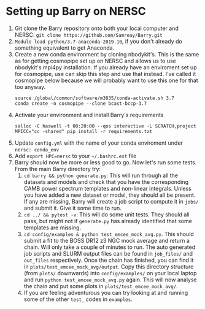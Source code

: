 # Setting up Barry on NERSC

1. Git clone the Barry repository onto both your local computer and NERSC: `git clone https://github.com/Samreay/Barry.git`
2. `Module load python/3.7-anaconda-2019.10`, if you don't already do something equivalent to get Anaconda.
3. Create a new conda environment by cloning nbodykit's. This is the same as for getting cosmopipe set up on
NERSC and allows us to use nbodykit's mpi4py installation. If you already have an enviroment set up for cosmopipe,
use can skip this step and use that instead. I've called it cosmopipe below because we will probably want to use
this one for that too anyway.
    ```
    source /global/common/software/m3035/conda-activate.sh 3.7
    conda create -n cosmopipe --clone bcast-bccp-3.7
    ```
4. Activate your environment and install Barry's requirements
    ```
    salloc -C haswell -t 00:20:00 --qos interactive -L SCRATCH,project
    MPICC="cc -shared" pip install -r requirements.txt
    ```
5. Update `config.yml` with the name of your conda enviroment under `nersc: conda_env`
6. Add `export HPC=nersc` to your `~/.bashrc.ext` file
7. Barry should now be more or less good to go. Now let's run some tests. From the main Barry directory try:
    1. `cd barry && python generate.py`: This will run through all the datasets and models and check
    that you have the corresponding CAMB power spectrum templates and non-linear integrals. Unless you have
    added a new dataset or model, they should all be present. If any are missing, Barry will create a job script 
    to compute it in `jobs/` and submit it. Give it some time to run.
    2. `cd ../ && pytest -v`: This will do some unit tests. They should all pass, but might not if `generate.py`
    has already identified that some templates are missing.
    3. `cd config/examples & python test_emcee_mock_avg.py`. This should submit a fit to the BOSS DR12 z3 NGC mock
    average and return a chain. Will only take a couple of minutes to run. The auto generated job scripts and 
    SLURM output files can be found in `job_files/` and `out_files` respectively. Once the chain has finished, 
    you can find it in `plots/test_emcee_mock_avg/output`. Copy this directory structure (from `plots/` downwards) 
    into `config/examples/` on your local laptop and run `python test_emcee_mock_avg.py` again. This will now 
    analyse the chain and put some plots in `plots/test_emcee_mock_avg/`.
    4. If you are feeling adventurous you can try looking at and running some of the other `test_` codes in `examples`.